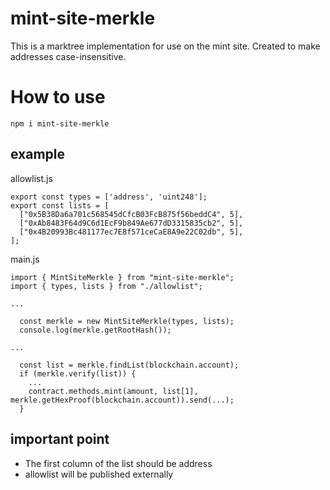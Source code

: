 # mint-site-merkle
This is a marktree implementation for use on the mint site.
Created to make addresses case-insensitive.

# How to use
`npm i mint-site-merkle`

## example

allowlist.js
```
export const types = ['address', 'uint248'];
export const lists = [
  ["0x5B38Da6a701c568545dCfcB03FcB875f56beddC4", 5],
  ["0xAb8483F64d9C6d1EcF9b849Ae677dD3315835cb2", 5],
  ["0x4B20993Bc481177ec7E8f571ceCaE8A9e22C02db", 5],
];
```

main.js
```
import { MintSiteMerkle } from "mint-site-merkle";
import { types, lists } from "./allowlist";

...

  const merkle = new MintSiteMerkle(types, lists);
  console.log(merkle.getRootHash());

...

  const list = merkle.findList(blockchain.account);
  if (merkle.verify(list)) {
    ...
    contract.methods.mint(amount, list[1], merkle.getHexProof(blockchain.account)).send(...);
  }
```

## important point
* The first column of the list should be address
* allowlist will be published externally
